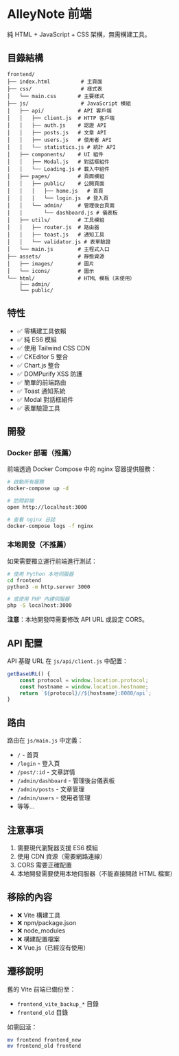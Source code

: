 # AlleyNote 前端

純 HTML + JavaScript + CSS 架構，無需構建工具。

## 目錄結構

```
frontend/
├── index.html          # 主頁面
├── css/                # 樣式表
│   └── main.css       # 主要樣式
├── js/                 # JavaScript 模組
│   ├── api/           # API 客戶端
│   │   ├── client.js  # HTTP 客戶端
│   │   ├── auth.js    # 認證 API
│   │   ├── posts.js   # 文章 API
│   │   ├── users.js   # 使用者 API
│   │   └── statistics.js # 統計 API
│   ├── components/    # UI 組件
│   │   ├── Modal.js   # 對話框組件
│   │   └── Loading.js # 載入中組件
│   ├── pages/         # 頁面模組
│   │   ├── public/    # 公開頁面
│   │   │   ├── home.js   # 首頁
│   │   │   └── login.js  # 登入頁
│   │   └── admin/     # 管理後台頁面
│   │       └── dashboard.js # 儀表板
│   ├── utils/         # 工具模組
│   │   ├── router.js  # 路由器
│   │   ├── toast.js   # 通知工具
│   │   └── validator.js # 表單驗證
│   └── main.js        # 主程式入口
├── assets/            # 靜態資源
│   ├── images/        # 圖片
│   └── icons/         # 圖示
└── html/              # HTML 模板（未使用）
    ├── admin/
    └── public/
```

## 特性

- ✅ 零構建工具依賴
- ✅ 純 ES6 模組
- ✅ 使用 Tailwind CSS CDN
- ✅ CKEditor 5 整合
- ✅ Chart.js 整合
- ✅ DOMPurify XSS 防護
- ✅ 簡單的前端路由
- ✅ Toast 通知系統
- ✅ Modal 對話框組件
- ✅ 表單驗證工具

## 開發

### Docker 部署（推薦）

前端透過 Docker Compose 中的 nginx 容器提供服務：

```bash
# 啟動所有服務
docker-compose up -d

# 訪問前端
open http://localhost:3000

# 查看 nginx 日誌
docker-compose logs -f nginx
```

### 本地開發（不推薦）

如果需要獨立運行前端進行測試：

```bash
# 使用 Python 本地伺服器
cd frontend
python3 -m http.server 3000

# 或使用 PHP 內建伺服器
php -S localhost:3000
```

**注意**：本地開發時需要修改 API URL 或設定 CORS。

## API 配置

API 基礎 URL 在 `js/api/client.js` 中配置：

```javascript
getBaseURL() {
    const protocol = window.location.protocol;
    const hostname = window.location.hostname;
    return `${protocol}//${hostname}:8080/api`;
}
```

## 路由

路由在 `js/main.js` 中定義：

- `/` - 首頁
- `/login` - 登入頁
- `/post/:id` - 文章詳情
- `/admin/dashboard` - 管理後台儀表板
- `/admin/posts` - 文章管理
- `/admin/users` - 使用者管理
- 等等...

## 注意事項

1. 需要現代瀏覽器支援 ES6 模組
2. 使用 CDN 資源（需要網路連線）
3. CORS 需要正確配置
4. 本地開發需要使用本地伺服器（不能直接開啟 HTML 檔案）

## 移除的內容

- ❌ Vite 構建工具
- ❌ npm/package.json
- ❌ node_modules
- ❌ 構建配置檔案
- ❌ Vue.js（已經沒有使用）

## 遷移說明

舊的 Vite 前端已備份至：
- `frontend_vite_backup_*` 目錄
- `frontend_old` 目錄

如需回滾：
```bash
mv frontend frontend_new
mv frontend_old frontend
```
